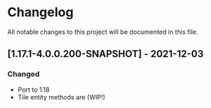 # Changelog
All notable changes to this project will be documented in this file.

## [1.17.1-4.0.0.200-SNAPSHOT] - 2021-12-03
### Changed
 - Port to 1.18
 - Tile entity methods are (WIP!)